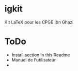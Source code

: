 # igkit
 Kit LaTeX pour les CPGE Ibn Ghazi
 # ToDo
- Install section in this Readme
- Manuel de l'utilisateur
- 
